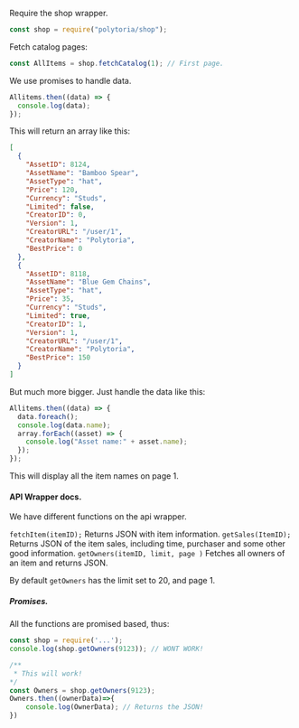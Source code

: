Require the shop wrapper.

```js
const shop = require("polytoria/shop");
```

Fetch catalog pages:
```js
const AllItems = shop.fetchCatalog(1); // First page.
```

We use promises to handle data.

```js
Allitems.then((data) => {
  console.log(data);
});
```

This will return an array like this:

```json
[
  {
    "AssetID": 8124,
    "AssetName": "Bamboo Spear",
    "AssetType": "hat",
    "Price": 120,
    "Currency": "Studs",
    "Limited": false,
    "CreatorID": 0,
    "Version": 1,
    "CreatorURL": "/user/1",
    "CreatorName": "Polytoria",
    "BestPrice": 0
  },
  {
    "AssetID": 8118,
    "AssetName": "Blue Gem Chains",
    "AssetType": "hat",
    "Price": 35,
    "Currency": "Studs",
    "Limited": true,
    "CreatorID": 1,
    "Version": 1,
    "CreatorURL": "/user/1",
    "CreatorName": "Polytoria",
    "BestPrice": 150
  }
]
```

But much more bigger. Just handle the data like this:

```js
Allitems.then((data) => {
  data.foreach();
  console.log(data.name);
  array.forEach((asset) => {
    console.log("Asset name:" + asset.name);
  });
});
```

This will display all the item names on page 1.

#### API Wrapper docs.

We have different functions on the api wrapper.

`fetchItem(itemID);` Returns JSON with item information.
`getSales(ItemID);` Returns JSON of the item sales, including time, purchaser and some other good information.
`getOwners(itemID, limit, page )` Fetches all owners of an item and returns JSON.

By default `getOwners` has the limit set to 20, and page 1.

##### Promises.
All the functions are promised based, thus:

```js
const shop = require('...');
console.log(shop.getOwners(9123)); // WONT WORK!

/**
 * This will work!
*/
const Owners = shop.getOwners(9123);
Owners.then((ownerData)=>{
    console.log(OwnerData); // Returns the JSON!
})
```